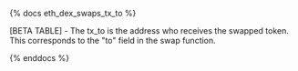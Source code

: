 {% docs eth_dex_swaps_tx_to %}

[BETA TABLE] - The tx_to is the address who receives the swapped token. This corresponds to the "to" field in the swap function.

{% enddocs %}